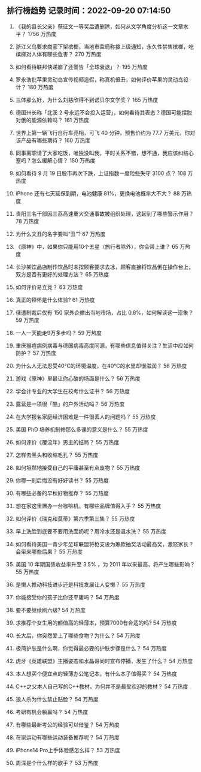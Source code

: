 
## 排行榜趋势 记录时间：2022-09-20 07:14:50
  
  1. 《我的县长父亲》获征文一等奖后遭删除，如何从文学角度分析这一文章水平？ 1756 万热度
    
  2. 浙江义乌要求商家下架槟榔，当地市监局称接上级通知，永久性禁售槟榔，吃槟榔对人体有哪些危害？ 270 万热度
    
  3. 如何看待联邦快递崩了还警告「全球衰退」？ 195 万热度
    
  4. 罗永浩批苹果灵动岛宣传视频造假，称真机很丑，如何评价苹果的灵动岛设计？ 180 万热度
    
  5. 三体那么好，为什么刘慈欣得不到诺贝尔文学奖？ 165 万热度
    
  6. 德国州长称「北溪 2 号永远不会投入运营」，如何看待其表态？德国可能摆脱对俄的能源依赖吗？ 161 万热度
    
  7. 世界上第一辆飞行自行车亮相，可飞 40 分钟，预售价约为 77.7 万美元，你对该产品有哪些期待？ 160 万热度
    
  8. 同事离职请了大家吃饭，唯独没叫我，平时关系不错，想不通，我应该纠结心塞吗？怎么缓解心情？ 150 万热度
    
  9. 如何看待 9 月 19 日股市再次下跌，上证指数一度险些失守 3100 点？ 108 万热度
    
  10. iPhone 还有七天延保到期，电池健康 81%，更换电池概率大不大？ 88 万热度
    
  11. 贵阳三名干部因三荔高速重大交通事故被组织处理，这起到了哪些警示作用？ 78 万热度
    
  12. 为什么文丑的名字要叫“丑”? 67 万热度
    
  13. 《原神》中，如果你只能用10个五星（旅行者除外），你会带上谁？ 65 万热度
    
  14. 长沙某饮品店制作饮品时未按顾客要求去冰，顾客直接将饮品倒在操作台上，双方是否有更好的处理方法？ 65 万热度
    
  15. 如何评价易立竞？ 63 万热度
    
  16. 真正的释怀是什么体验? 61 万热度
    
  17. 俄遭制裁后仅有 150 家外企撤出当地市场，占比 0.6%，如何解读这一现象？ 59 万热度
    
  18. 一人一天能走9万多步吗？ 59 万热度
    
  19. 重庆猴痘病例病毒与德国病毒高度同源，有哪些信息值得关注？生活中应如何防护？ 57 万热度
    
  20. 为什么人无法忍受40℃的环境温度，在40℃的水里却很滋润？ 56 万热度
    
  21. 游戏《原神》里最让你心酸的场面是什么？ 56 万热度
    
  22. 学会计专业的大学生在校考什么证书？ 56 万热度
    
  23. 露营是一项很「酷」的户外活动吗？ 56 万热度
    
  24. 在大学报名家庭经济困难是一件很丢人的问题吗？ 55 万热度
    
  25. 美国 PhD 培养机制修那么多课的意义是什么？ 55 万热度
    
  26. 如何评价《覆流年》男主的结局？ 55 万热度
    
  27. 怎样去黑头和收缩毛孔？ 55 万热度
    
  28. 如何坦然地接受自己的平庸甚至有点废物？ 55 万热度
    
  29. 你哪一刻后悔没有好好读书？ 55 万热度
    
  30. 有哪些必备的早秋好物推荐？ 55 万热度
    
  31. 想在家这里置办一台咖啡机，有哪些品牌值得入手？ 55 万热度
    
  32. 如何评价《瑞克和莫蒂》第六季第三集？ 55 万热度
    
  33. 早上洗脸到底要不要用洗面奶呢？用冷水还是温水洗？ 55 万热度
    
  34. 如何看待美国一青少年垒球联盟将枪支设为筹款抽奖活动最高奖，激怒家长？会带来哪些后果？ 55 万热度
    
  35. 美国 10 年期国债收益率升至 3.5% ，为 2011 年以来最高，将产生哪些影响？ 55 万热度
    
  36. 是懒人推动科技进步还是科技发展让人变懒？ 55 万热度
    
  37. 你能接受你的孩子比你还平庸吗？ 54 万热度
    
  38. 要不要继续刷六级? 54 万热度
    
  39. 求推荐个女生用的颜值高的轻薄本，预算7000有合适的吗? 54 万热度
    
  40. 长大后，你突然爱上了哪些食物？为什么？ 54 万热度
    
  41. 极简护肤是什么啊，你觉得最必要的护肤步骤是什么？ 54 万热度
    
  42. 虎牙《英雄联盟》主播姿态和水晶哥同时宣布停播，发生了什么？ 54 万热度
    
  43. 本人想买个便宜点的轻薄办公笔记本，有什么本子值得买？ 54 万热度
    
  44. C++之父本人自己写的C++教材，为何并不是最受欢迎的教材？ 54 万热度
    
  45. 狼人杀为什么禁止贴脸？ 54 万热度
    
  46. 考研有机会躺赢吗？ 54 万热度
    
  47. 有哪些最新考公的经验可以借鉴？ 54 万热度
    
  48. 在家运动有哪些运动装备推荐呢？ 54 万热度
    
  49. iPhone14 Pro上手体验感怎么样？ 53 万热度
    
  50. 周深是个什么样的歌手？ 53 万热度
    